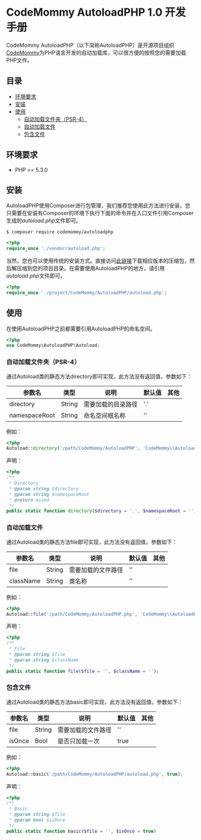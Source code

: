# CodeMommy AutoloadPHP 1.0 开发手册

CodeMommy AutoloadPHP（以下简称AutoloadPHP）是开源项目组织[CodeMommy](http://www.codemommy.com)为PHP语言开发的自动加载库，可以很方便的按照您的需要加载PHP文件。
## 目录

- [环境要求](#环境要求)
- [安装](#安装)
- [使用](#使用)
  - [自动加载文件夹（PSR-4）](#自动加载文件夹（PSR-4）)
  - [自动加载文件](#自动加载文件)
  - [包含文件](#包含文件)

## 环境要求

- PHP >= 5.3.0

## 安装

AutoloadPHP使用Composer进行包管理，我们推荐您使用此方法进行安装，您只需要在安装有Composer的环境下执行下面的命令并在入口文件引用Composer生成的*autoload.php*文件即可。

```bash
$ composer require codemommy/autoloadphp
```

```php
<?php
require_once './vendor/autoload.php';
```

当然，您也可以使用传统的安装方式。直接访问[此链接](https://github.com/CodeMommy/AutoloadPHP/releases)下载相应版本的压缩包，然后解压缩到您的项目目录。在需要使用AutoloadPHP的地方，请引用*autoload.php*文件即可。

```php
<?php
require_once './project/CodeMommy/AutoloadPHP/autoload.php';
```

## 使用

在使用AutoloadPHP之前都需要引用AutoloadPHP的命名空间。

```php
<?php
use CodeMommy\AutoloadPHP\Autoload;
```

### 自动加载文件夹（PSR-4）

通过Autoload类的静态方法directory即可实现，此方法没有返回值，参数如下：

| 参数名 | 类型 | 说明 | 默认值 | 其他 |
| --- | --- | --- | --- |--- |
| directory | String | 需要加载的目录路径 | '.' | |
| namespaceRoot | String |命名空间根名称 | '' | |

例如：

```php
<?php
Autoload::directory('/path/CodeMommy/AutoloadPHP', 'CodeMommy\\AutoloadPHP');
```

声明：

```php
<?php
/**
 * Directory
 * @param string $directory
 * @param string $namespaceRoot
 * @return mixed
 */
public static function directory($directory = '.', $namespaceRoot = '');
```

### 自动加载文件

通过Autoload类的静态方法file即可实现，此方法没有返回值，参数如下：

| 参数名 | 类型 | 说明 | 默认值 | 其他 |
| --- | --- | --- | --- |--- |
| file | String | 需要加载的文件路径 | '' | |
| className | String | 类名称 | '' | |

例如：

```php
<?php
Autoload::file('/path/CodeMommy/AutoloadPHP.php', 'CodeMommy\\AutoloadPHP');
```

声明：

```php
<?php
/**
 * File
 * @param string $file
 * @param string $className
 */
public static function file($file = '', $className = '');
```

### 包含文件

通过Autoload类的静态方法basic即可实现，此方法没有返回值，参数如下：

| 参数名 | 类型 | 说明 | 默认值 | 其他 |
| --- | --- | --- | --- |--- |
| file | String | 需要加载的文件路径 | '' | |
| isOnce | Bool | 是否只加载一次 | true | |

例如：

```php
<?php
Autoload::basic('/path/CodeMommy/AutoloadPHP/autoload.php', true);
```

声明：

```php
<?php
/**
 * Basic
 * @param string $file
 * @param bool $isOnce
 */
public static function basic($file = '', $isOnce = true)
```